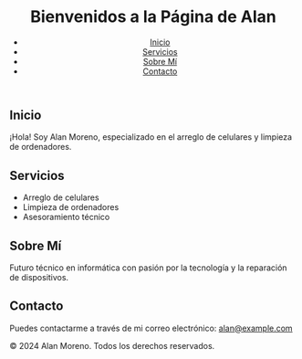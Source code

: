 <!DOCTYPE html>
<html lang="es">
<head>
    <meta charset="UTF-8">
    <meta name="viewport" content="width=device-width, initial-scale=1.0">
    <title>Página de Alan</title>
    <link rel="stylesheet" href="styles.css">
</head>
<body>
    <header>
        <h1>Bienvenidos a la Página de Alan</h1>
        <nav>
            <ul>
                <li><a href="#home">Inicio</a></li>
                <li><a href="#services">Servicios</a></li>
                <li><a href="#about">Sobre Mí</a></li>
                <li><a href="#contact">Contacto</a></li>
            </ul>
        </nav>
    </header>
    <main>
        <section id="home">
            <h2>Inicio</h2>
            <p>¡Hola! Soy Alan Moreno, especializado en el arreglo de celulares y limpieza de ordenadores.</p>
        </section>
        <section id="services">
            <h2>Servicios</h2>
            <ul>
                <li>Arreglo de celulares</li>
                <li>Limpieza de ordenadores</li>
                <li>Asesoramiento técnico</li>
            </ul>
        </section>
        <section id="about">
            <h2>Sobre Mí</h2>
            <p>Futuro técnico en informática con pasión por la tecnología y la reparación de dispositivos.</p>
        </section>
        <section id="contact">
            <h2>Contacto</h2>
            <p>Puedes contactarme a través de mi correo electrónico: <a href="mailto:alan@example.com">alan@example.com</a></p>
        </section>
    </main>
    <footer>
        <p>&copy; 2024 Alan Moreno. Todos los derechos reservados.</p>
    </footer>
</body>
</html>

